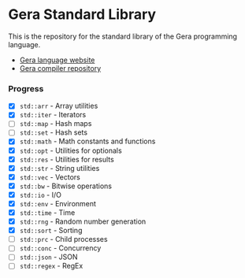 # Gera Standard Library

This is the repository for the standard library of the Gera programming language.

- [Gera language website](https://geralang.netlify.app)
- [Gera compiler repository](https://github.com/typesafeschwalbe/gerac)

### Progress

- [x] `std::arr` - Array utilities
- [x] `std::iter` - Iterators
- [ ] `std::map` - Hash maps
- [ ] `std::set` - Hash sets
- [x] `std::math` - Math constants and functions
- [x] `std::opt` - Utilities for optionals
- [x] `std::res` - Utilities for results
- [x] `std::str` - String utilities
- [x] `std::vec` - Vectors
- [x] `std::bw` - Bitwise operations
- [x] `std::io` - I/O
- [x] `std::env` - Environment
- [x] `std::time` - Time
- [x] `std::rng` - Random number generation
- [x] `std::sort` - Sorting
- [ ] `std::prc` - Child processes
- [ ] `std::conc` - Concurrency   
- [ ] `std::json` - JSON
- [ ] `std::regex` - RegEx